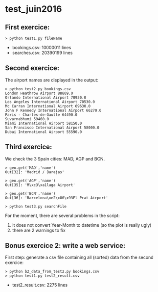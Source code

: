 # test_juin2016

First exercice:
---------------

```
> python test1.py fileName
```

* bookings.csv: 10000011 lines
* searches.csv: 20390199 lines

Second exercice:
----------------

The airport names are displayed in the output:

```
> python test2.py bookings.csv
London Heathrow Airport 88809.0
Orlando International Airport 70930.0
Los Angeles International Airport 70530.0
Mc Carran International Airport 69630.0
John F Kennedy International Airport 66270.0
Paris - Charles-de-Gaulle 64490.0
Suvarnabhumi 59460.0
Miami International Airport 58150.0
San Francisco International Airport 58000.0
Dubai International Airport 55590.0
```

Third exercice:
---------------

We check the 3 Spain cities: MAD, AGP and BCN.

```
> geo.get('MAD','name')
Out[32]: 'Madrid / Barajas'

> geo.get('AGP','name')
Out[35]: 'M\xc3\xa1laga Airport'

> geo.get('BCN','name')
Out[36]: 'Barcelona\xe2\x80\x93El Prat Airport'
```

```
> python test3.py searchFile
```

For the moment, there are several problems in the script:

1. it does not convert Year-Month to datetime (so the plot is really ugly)
2. there are 2 warnings to fix

Bonus exercice 2: write a web service:
--------------------------------------

First step: generate a csv file containing all (sorted) data from the second exercice:

```
> python b2_data_from_test2.py bookings.csv
> python test1.py test2_result.csv
```

* test2_result.csv: 2275 lines